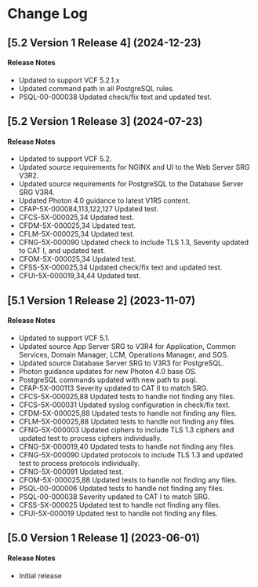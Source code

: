# Change Log

## [5.2 Version 1 Release 4] (2024-12-23)

#### Release Notes
- Updated to support VCF 5.2.1.x
- Updated command path in all PostgreSQL rules.
- PSQL-00-000038 Updated check/fix text and updated test.

## [5.2 Version 1 Release 3] (2024-07-23)

#### Release Notes
- Updated to support VCF 5.2.
- Updated source requirements for NGINX and UI to the Web Server SRG V3R2.
- Updated source requirements for PostgreSQL to the Database Server SRG V3R4.
- Updated Photon 4.0 guidance to latest V1R5 content.
- CFAP-5X-000084,113,122,127 Updated test.
- CFCS-5X-000025,34 Updated test.
- CFDM-5X-000025,34 Updated test.
- CFLM-5X-000025,34 Updated test.
- CFNG-5X-000090 Updated check to include TLS 1.3, Severity updated to CAT I, and updated test.
- CFOM-5X-000025,34 Updated test.
- CFSS-5X-000025,34 Updated check/fix text and updated test.
- CFUI-5X-000019,34,44 Updated test.

## [5.1 Version 1 Release 2] (2023-11-07)

#### Release Notes
- Updated to support VCF 5.1.
- Updated source App Server SRG to V3R4 for Application, Common Services, Domain Manager, LCM, Operations Manager, and SOS.
- Updated source Database Server SRG to V3R3 for PostgreSQL.
- Photon guidance updates for new Photon 4.0 base OS.
- PostgreSQL commands updated with new path to psql.
- CFAP-5X-000113 Severity updated to CAT II to match SRG.
- CFCS-5X-000025,88 Updated tests to handle not finding any files.
- CFCS-5X-000031 Updated syslog configuration in check/fix text.
- CFDM-5X-000025,88 Updated tests to handle not finding any files.
- CFLM-5X-000025,88 Updated tests to handle not finding any files.
- CFNG-5X-000003 Updated ciphers to include TLS 1.3 ciphers and updated test to process ciphers individually.
- CFNG-5X-000019,40 Updated tests to handle not finding any files.
- CFNG-5X-000090 Updated protocols to include TLS 1.3 and updated test to process protocols individually.
- CFNG-5X-000091 Updated test.
- CFOM-5X-000025,88 Updated tests to handle not finding any files.
- PSQL-00-000006 Updated tests to handle not finding any files.
- PSQL-00-000038 Severity updated to CAT I to match SRG.
- CFSS-5X-000025 Updated test to handle not finding any files.
- CFUI-5X-000019 Updated test to handle not finding any files.

## [5.0 Version 1 Release 1] (2023-06-01)

#### Release Notes
- Initial release
